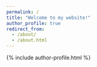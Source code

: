 ```yaml
---
permalink: /
title: "Welcome to my website!"
author_profile: true
redirect_from: 
  - /about/
  - /about.html
---
```



{% include author-profile.html %}
